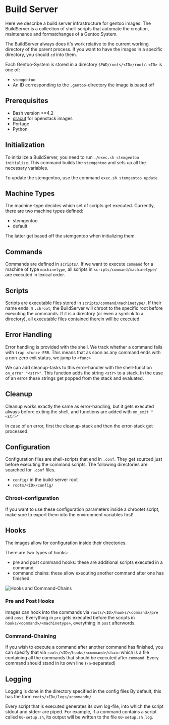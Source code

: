 Build Server
============

Here we describe a build server infrastructure for gentoo images.
The BuildServer is a collection of shell-scripts that automate the creation, 
maintenance and formatchanges of a Gentoo System.

The BuildServer always does it's work relative to the current working directory of the parent process.
If you want to have the images in a specific directory, you should `cd` into them.

Each Gentoo-System is stored in a directory `$PWD/roots/<ID>/root/`.
`<ID>` is one of:
* `stemgentoo`
* An ID corresponding to the `.gentoo`-directory the image is based off

Prerequisites
-------------

* Bash version >=4.2
* [dracut](https://dracut.wiki.kernel.org/index.php/Main_Page) for openstack images
* Portage
* Python

Initialization
--------------

To initialize a BuildServer, you need to run `./exec.sh stemgentoo initialize`.
This command builds the `stemgentoo` and sets up all the necessary variables.

To update the stemgentoo, use the command `exec.sh stemgentoo update`

Machine Types
-------------


The machine-type decides which set of scripts get executed.
Currently, there are two machine types defined:
* stemgentoo
* default

The latter get based off the stemgentoo when initializing them.

Commands
--------

Commands are defined in `scripts/`. If we want to execute `command` for
a machine of type `machinetype`,
all scripts in `scripts/command/machinetype/` are executed in lexical order.

Scripts
-------

Scripts are executable files stored in `scripts/command/machinetype/`.
If their name ends in `.chroot`, the BuildServer will chroot to the specific root
before executing the commands.
If it is a directory (or even a symlink to a directory), all executable files contained
therein will be executed.

Error Handling
--------------

Error handling is provided with the shell.
We track whether a command fails with `trap <func> ERR`.
This means that as soon as any command ends with a non-zero exit status, we jump to `<func>`

We can add cleanup-tasks to this error-handler with the shell-function
`on_error "<str>"`.
This function adds the string `<str>` to a stack.
In the case of an error these strings get popped from the stack and evaluated.

Cleanup
-------

Cleanup works exactly the same as error-handling, but it gets executed always before exiting the shell, 
and functions are added with `on_exit "<str>"`

In case of an error, first the cleanup-stack and then the error-stack get processed.

Configuration
-------------

Configuration files are shell-scripts that end in `.conf`.
They get sourced just before executing the command scripts.
The following directories are searched for `.conf` files.
* `config/` in the build-server root
* `roots/<ID>/config/`

### Chroot-configuration


If you want to use these configuration parameters inside a chrootet script, 
make sure to export them into the environment variables first!

Hooks
-----

The images allow for configuration inside their directories.

There are two types of hooks:

* pre and post command hooks: these are additional scripts executed in a command
* command chains: these allow executing another command after one has finished 

![Hooks and Command-Chains](graph/Scripts.png)

### Pre and Post Hooks


Images can hook into the commands via `roots/<ID>/hooks/<command>/pre`
and `post`.
Everything in `pre` gets executed before the scripts in `hooks/<command>/<machinetype>`, 
everything in `post` afterwords.

### Command-Chaining

If you wish to execute a command after another command has finished, you can specify that via `roots/<ID>/hooks/<command>/chain`
which is a file containing all the commands that should be executed after `command`.
Every command should stand in its own line (`\n`-separated)

Logging
-------

Logging is done in the directory specified in the config files
By default, this has the form `roots/<ID>/logs/<command>/`

Every script that is executed generates its own log-file, into which the script stdout and stderr are piped.
For example, if a command contains a script called `00-setup.sh`, its output will be written to the file `00-setup.sh.log`.
